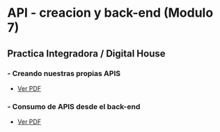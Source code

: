 # API - creacion y back-end (Modulo 7) 
## Practica Integradora / Digital House

### - Creando nuestras propias APIS 
   - <a href="https://github.com/YonPalac1/API_1y2/blob/master/pdf/ej1.pdf">Ver PDF</a>
### - Consumo de APIS desde el back-end
   - <a href="https://github.com/YonPalac1/API_1y2/blob/master/pdf/ej2.pdf">Ver PDF</a>

